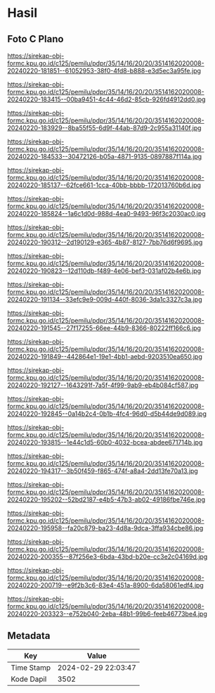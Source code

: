 # Hasil

## Foto C Plano

https://sirekap-obj-formc.kpu.go.id/c125/pemilu/pdpr/35/14/16/20/20/3514162020008-20240220-181851--61052953-38f0-4fd8-b888-e3d5ec3a95fe.jpg

https://sirekap-obj-formc.kpu.go.id/c125/pemilu/pdpr/35/14/16/20/20/3514162020008-20240220-183415--00ba9451-4c44-46d2-85cb-926fd4912dd0.jpg

https://sirekap-obj-formc.kpu.go.id/c125/pemilu/pdpr/35/14/16/20/20/3514162020008-20240220-183929--8ba55f55-6d9f-44ab-87d9-2c955a31140f.jpg

https://sirekap-obj-formc.kpu.go.id/c125/pemilu/pdpr/35/14/16/20/20/3514162020008-20240220-184533--30472126-b05a-4871-9135-0897887f114a.jpg

https://sirekap-obj-formc.kpu.go.id/c125/pemilu/pdpr/35/14/16/20/20/3514162020008-20240220-185137--62fce661-1cca-40bb-bbbb-172013760b6d.jpg

https://sirekap-obj-formc.kpu.go.id/c125/pemilu/pdpr/35/14/16/20/20/3514162020008-20240220-185824--1a6c1d0d-988d-4ea0-9493-96f3c2030ac0.jpg

https://sirekap-obj-formc.kpu.go.id/c125/pemilu/pdpr/35/14/16/20/20/3514162020008-20240220-190312--2d190129-e365-4b87-8127-7bb76d6f9695.jpg

https://sirekap-obj-formc.kpu.go.id/c125/pemilu/pdpr/35/14/16/20/20/3514162020008-20240220-190823--12d110db-f489-4e06-bef3-031af02b4e6b.jpg

https://sirekap-obj-formc.kpu.go.id/c125/pemilu/pdpr/35/14/16/20/20/3514162020008-20240220-191134--33efc9e9-009d-440f-8036-3da1c3327c3a.jpg

https://sirekap-obj-formc.kpu.go.id/c125/pemilu/pdpr/35/14/16/20/20/3514162020008-20240220-191545--27f17255-66ee-44b9-8366-80222ff166c6.jpg

https://sirekap-obj-formc.kpu.go.id/c125/pemilu/pdpr/35/14/16/20/20/3514162020008-20240220-191849--442864e1-19e1-4bb1-aebd-9203510ea650.jpg

https://sirekap-obj-formc.kpu.go.id/c125/pemilu/pdpr/35/14/16/20/20/3514162020008-20240220-192127--1643291f-7a5f-4f99-9ab9-eb4b084cf587.jpg

https://sirekap-obj-formc.kpu.go.id/c125/pemilu/pdpr/35/14/16/20/20/3514162020008-20240220-192845--0a14b2c4-0b1b-4fc4-96d0-d5b44de9d089.jpg

https://sirekap-obj-formc.kpu.go.id/c125/pemilu/pdpr/35/14/16/20/20/3514162020008-20240220-193815--1e44c1d5-60b0-4032-bcea-abdee671714b.jpg

https://sirekap-obj-formc.kpu.go.id/c125/pemilu/pdpr/35/14/16/20/20/3514162020008-20240220-194317--3b50f459-f865-474f-a8a4-2dd13fe70a13.jpg

https://sirekap-obj-formc.kpu.go.id/c125/pemilu/pdpr/35/14/16/20/20/3514162020008-20240220-195202--52bd2187-e4b5-47b3-ab02-49186fbe746e.jpg

https://sirekap-obj-formc.kpu.go.id/c125/pemilu/pdpr/35/14/16/20/20/3514162020008-20240220-195958--fa20c879-ba23-4d8a-9dca-3ffa934cbe86.jpg

https://sirekap-obj-formc.kpu.go.id/c125/pemilu/pdpr/35/14/16/20/20/3514162020008-20240220-200355--87f256e3-6bda-43bd-b20e-cc3e2c04169d.jpg

https://sirekap-obj-formc.kpu.go.id/c125/pemilu/pdpr/35/14/16/20/20/3514162020008-20240220-200719--e9f2b3c6-83e4-451a-8900-6da58061edf4.jpg

https://sirekap-obj-formc.kpu.go.id/c125/pemilu/pdpr/35/14/16/20/20/3514162020008-20240220-203323--e752b040-2eba-48b1-99b6-feeb46773be4.jpg


## Metadata

| Key        | Value               |
| ---------- | ------------------- |
| Time Stamp | 2024-02-29 22:03:47 |
| Kode Dapil | 3502                |



